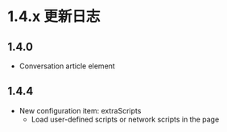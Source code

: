 # 1.4.x 更新日志

## 1.4.0

- Conversation article element

## 1.4.4

- New configuration item: extraScripts
  - Load user-defined scripts or network scripts in the page
